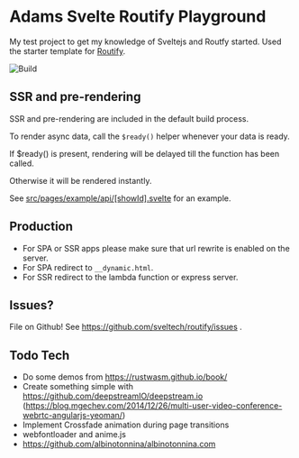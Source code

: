 # Adams Svelte Routify Playground

My test project to get my knowledge of Sveltejs and Routfy started. Used the starter template for [Routify](https://github.com/sveltech/routify). 

![Build](https://github.com/ad-ab/svelte-page/workflows/Build/badge.svg)

## SSR and pre-rendering

SSR and pre-rendering are included in the default build process.

To render async data, call the `$ready()` helper whenever your data is ready.

If $ready() is present, rendering will be delayed till the function has been called.

Otherwise it will be rendered instantly.

See [src/pages/example/api/[showId].svelte](https://github.com/sveltech/routify-starter/blob/master/src/pages/example/api/%5BshowId%5D.svelte) for an example.

## Production

* For SPA or SSR apps please make sure that url rewrite is enabled on the server.
* For SPA redirect to `__dynamic.html`.
* For SSR redirect to the lambda function or express server.

## Issues?

File on Github! See https://github.com/sveltech/routify/issues .

## Todo Tech

* Do some demos from https://rustwasm.github.io/book/
* Create something simple with https://github.com/deepstreamIO/deepstream.io (https://blog.mgechev.com/2014/12/26/multi-user-video-conference-webrtc-angularjs-yeoman/)
* Implement Crossfade animation during page transitions
* webfontloader and anime.js
* https://github.com/albinotonnina/albinotonnina.com